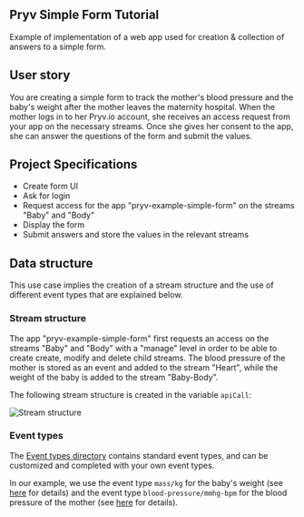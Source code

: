 ## Pryv Simple Form Tutorial 

Example of implementation of a web app used for creation & collection of answers to a simple form.

## User story

You are creating a simple form to track the mother's blood pressure and the baby's weight after the mother leaves the maternity hospital.
When the mother logs in to her Pryv.io account, she receives an access request from your app on the necessary streams.
Once she gives her consent to the app, she can answer the questions of the form and submit the values.

## Project Specifications

- Create form UI
- Ask for login
- Request access for the app "pryv-example-simple-form" on the streams "Baby" and "Body"
- Display the form
- Submit answers and store the values in the relevant streams

## Data structure

This use case implies the creation of a stream structure and the use of different event types that are explained below.

### Stream structure

The app "pryv-example-simple-form" first requests an access on the streams "Baby" and "Body" with a "manage" level in order to be able to create create, modify and delete child streams.
The blood pressure of the mother is stored as an event and added to the stream "Heart", while the weight of the baby is added to the stream "Baby-Body".

The following stream structure is created in the variable `apiCall`:

![Stream structure](/simple-form/assets/Use_case_form_collection.svg) 

### Event types

The [Event types directory](https://api.pryv.com/event-types/) contains standard event types, and can be customized and completed with your own event types.

In our example, we use the event type `mass/kg` for the baby's weight (see [here](https://api.pryv.com/event-types/#mass) for details) and the event type `blood-pressure/mmhg-bpm` for the blood pressure of the mother (see [here](https://api.pryv.com/event-types/#blood-pressure) for details).